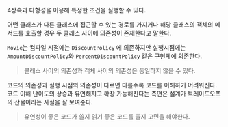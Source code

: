 4상속과 다형성을 이용해 특정한 조건을 실행할 수 있다.

어떤 클래스가 다른 클래스에 접근할 수 있는 경로를 가지거나 해당 클래스의 객체의 메서드를 호출할 경우 두 클래스 사이에 의존성이 존재한다고 말한다.

`Movie`는 컴파일 시점에는 `DiscountPolicy` 에 의존하지만 실행시점에는 `AmountDiscountPolicy`와 `PercentDiscountPolicy` 같은 구현체에 의존한다.

> 클래스 사이의 의존성과 객체 사이의 의존성은 동일하지 않을 수 있다.

코드의 의존성과 실행 시점의 의존성이 다르면 다를수록 코드를 이해하기 어려워진다.
코드 이해 난이도의 상승과 유연해지고 확장 가능해진다는 측면은 설계가 트레이드오프의 산물이라는 사실을 잘 보여준다.

> 유연성이 좋은 코드가 쓸지 읽기 좋은 코드를 쓸지 고민을 해야한다.